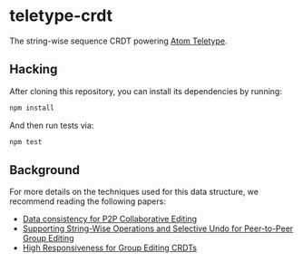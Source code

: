 # teletype-crdt

The string-wise sequence CRDT powering [Atom Teletype](https://github.com/atom/teletype).

## Hacking

After cloning this repository, you can install its dependencies by running:

```bash
npm install
```

And then run tests via:

```bash
npm test
```

## Background

For more details on the techniques used for this data structure, we recommend reading the following papers:

* [Data consistency for P2P Collaborative Editing](https://doi.org/10.1145/1180875.1180916)
* [Supporting String-Wise Operations and Selective Undo for Peer-to-Peer Group Editing](https://doi.org/10.1145/2660398.2660401)
* [High Responsiveness for Group Editing CRDTs](https://doi.org/10.1145/2957276.2957300)
